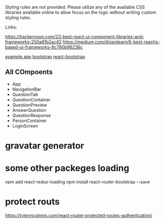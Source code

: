 Styling rules are not provided. Please utilize any of the available CSS libraries available online to allow focus on the logic without writing custom styling rules.

Links:

https://hackernoon.com/23-best-react-ui-component-libraries-and-frameworks-250a81b2ac42
https://medium.com/@zeolearn/6-best-reactjs-based-ui-frameworks-9c780b96236c

[example app](https://www.youtube.com/watch?v=xfmSkLAL__Q)
[bootstrap](https://facebook.github.io/create-react-app/docs/adding-bootstrap)
[react-bootstrap](https://react-bootstrap.github.io/getting-started/introduction/)

## All COmpoents
- App
- NavigationBar
- QuestionTab
- QuestionContainer
- QuestionPreview
- AnswerQuestion
- QuestionResponse
- PersonContainer
- LoginScreen

# gravatar generator
# some other packeges loading
npm add react-redux-loading
npm install react-router-bootstrap --save
# protect routs
https://tylermcginnis.com/react-router-protected-routes-authentication/

